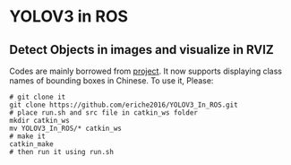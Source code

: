 # YOLOV3 in ROS 
## Detect Objects in images and visualize in RVIZ
Codes are mainly borrowed from [project](https://github.com/vvasilo/yolov3_pytorch_ros). 
It now supports displaying class names of bounding boxes in Chinese. 
To use it, Please:
```
# git clone it 
git clone https://github.com/eriche2016/YOLOV3_In_ROS.git
# place run.sh and src file in catkin_ws folder  
mkdir catkin_ws 
mv YOLOV3_In_ROS/* catkin_ws 
# make it 
catkin_make 
# then run it using run.sh 
```

